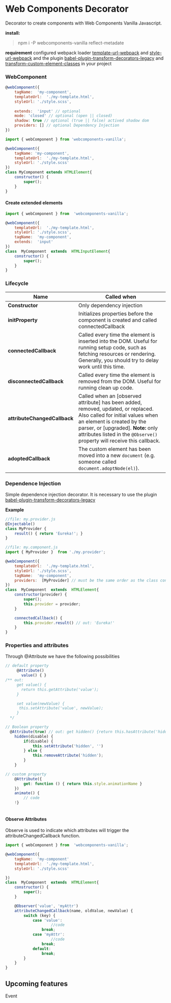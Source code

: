 # Web Components Decorator

Decorator to create components with Web Components Vanilla Javascript.

**install:** 
> npm i -P webcomponents-vanilla reflect-metadate

**requirement** configured webpack loader [template-url-webpack](https://www.npmjs.com/package/template-url-webpack#webpack) 
and [style-url-webpack](https://www.npmjs.com/package/style-url-webpack)
and the plugin [babel-plugin-transform-decorators-legacy](http://babeljs.io/docs/en/babel-plugin-transform-decorators) and [transform-custom-element-classes](https://github.com/github/babel-plugin-transform-custom-element-classes) in your project


### WebComponent

```js
@webComponent({
	tagName:  'my-component',
	templateUrl:  './my-template.html',
	styleUrl: './style.scss',
	
	extends:  'input' // optional
	mode: 'closed' // optional (open || closed)
	shadow: true // optional (true || false) actived shadow dom
	providers: [] // optional Dependency Injection
})

```

```js
import { webComponent } from 'webcomponents-vanilla';

@webComponent({
	tagName: 'my-component',
	templateUrl:  './my-template.html',
	styleUrl: './style.scss'
})
class MyComponent extends HTMLElement{
	constructor() {
		super();
	}
}
```

#### Create extended elements

```js
import { webComponent } from  'webcomponents-vanilla';

@webComponent({
	templateUrl:  './my-template.html',
	styleUrl: './style.scss',
	tagName:  'my-component',
	extends:  'input'
})
class  MyComponent  extends  HTMLInputElement{
	constructor() {
		super();
	}
}
```

### Lifecycle
|    Name |Called when|
|----------------|--------------------------------------------|
|**Constructor** |  Only dependency injection
|**initProperty**| Initializes properties before the component is created and called connectedCallback
|**connectedCallback**|Called every time the element is inserted into the DOM. Useful for running setup code, such as fetching resources or rendering. Generally, you should try to delay work until this time.
|**disconnectedCallback**|Called every time the element is removed from the DOM. Useful for running clean up code.
|**attributeChangedCallback** |Called when an [observed attribute] has been added, removed, updated, or replaced. Also called for initial values when an element is created by the parser, or [upgraded]. **Note:** only attributes listed in the `@Observe()` property will receive this callback.
|**adoptedCallback**| The custom element has been moved into a new `document` (e.g. someone called `document.adoptNode(el)`).


### Dependence Injection
Simple dependence injection decorator.
It is necessary to use the plugin [babel-plugin-transform-decorators-legacy](http://babeljs.io/docs/en/babel-plugin-transform-decorators)

**Example**

```js
//file: my.provider.js
@Injectable()
class MyProvider {
	result() { return 'Eureka!'; }
}
```

```js
//file: my.component.js
import { MyProvider }  from './my.provider';

@webComponent({
	templateUrl:  './my-template.html',
	styleUrl: './style.scss',
	tagName:  'my-component',
	providers:  [MyProvider] // must be the same order as the class constructor
})
class  MyComponent  extends  HTMLElement{
	constructor(provider) {
		super();
		this.provider = provider;
	}

	connectedCallback() {
		this.provider.result() // out: 'Eureka!'
	}
}
```




### Properties and attributes


Through @Attribute we have the following possibilities

```js
// default property
     @Attribute()
	   value() { }
/** out:
	 get value() {
	   return this.getAttribute('value');
	 }

	 set value(newValue) {
	  this.setAttribute('value', newValue);
	 }
  */
```

```js
// Boolean property
  @Attribute(true) // out: get hidden() {return this.hasAttribute('hidden');}
	hidden(disable) {
        if(disable) {
            this.setAttribute('hidden', '')
        } else {
            this.removeAttribute('hidden');
        }
    }
```

```js
// custom property
    @Attribute({
        get: function () { return this.style.animationName }
    })
    animate() {
        // code
    !}
	   
```

#### Observe Attributes
Observe is used to indicate which attributes will trigger the attributeChangedCallback function.

```js
import { webComponent } from  'webcomponents-vanilla';

@webComponent({
	tagName:  'my-component'
	templateUrl:  './my-template.html',
	styleUrl: './style.scss'

})
class  MyComponent  extends  HTMLElement{
	constructor() {
		super();
	}

	@Observer('value', 'myAttr')
	attributeChangedCallback(name, oldValue, newValue) {
		switch (key) {
			case 'value':
					//code
				break;
			case 'myAttr':
					//code
				break;
			default:
				break;
		}
	}
}

```



## Upcoming features
Event
